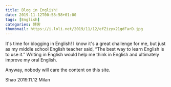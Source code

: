 ```yaml
---
title: Blog in English!
date: 2019-11-12T00:58:58+01:00
tags: [English]
categories: 博客
thumbnail: https://i.loli.net/2019/11/12/efZizyx21gdFarD.jpg
---
```


It's time for blogging in English! I know it's a great challenge for me, but just as my middle school English teacher said, “The best way to learn English is to use it.” Writing in English would help me think in English and ultimately improve my oral English.

Anyway, nobody will care the content on this site.


Shao 2019.11.12 Milan

